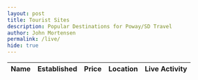 ```yaml
---
layout: post 
title: Tourist Sites
description: Popular Destinations for Poway/SD Travel
author: John Mortensen
permalink: /live/
hide: true
---    
```

<!-- Start of body content specific to a table using bootstrap -->
<!-- need to add layou tpater -->
<div class="row mx-3 mb-4 rounded-3 align-items-md-stretch">
    <table class="table " id="cars">
        <thead>
            <tr>
                <th>Name</th>
                <th>Established</th>
                <th>Price</th>
                <th>Location</th>
                <th>Live Activity</th>
            </tr>
        </thead>
        <tbody>
            <!-- Rows will be dynamically added here -->
        </tbody>
    </table>
    <script>
        // Inline JavaScript Object for Cars
        const cars = [
            { make: "Ford", model: "Mustang", year: 2022, color: "Red", price: "$35,000" },
            { make: "Toyota", model: "Camry", year: 2022, color: "Silver", price: "$25,000" },
            { make: "Tesla", model: "Model S", year: 2022, color: "White", price: "$80,000" },
            { make: "Cadillac", model: "Broughan", year: 1969, color: "Black", price: "$10,000" },
            { make: "Ford", model: "F-350", year: 1997, color: "Green", price: "$15,000" },
            { make: "Ford", model: "Excursion", year: 2003, color: "Green", price: "$25,000" },
            { make: "Ford", model: "Ranger", year: 2012, color: "Red", price: "$8,000" },
            { make: "Kuboto", model: "L3301 Tractor", year: 2015, color: "Orange", price: "$12,000" },
            { make: "Ford", model: "Fusion Energi", year: 2015, color: "Green", price: "$15,000" },
            { make: "Acura", model: "XL", year: 2006, color: "Grey", price: "$10,000" },
            { make: "Ford", model: "F150 Lightning", year: 2023, color: "Grey", price: "$70,000" },
            { make: "Chevrolet", model: "Corvette", year: 2021, color: "Yellow", price: "$60,000" },
            { make: "BMW", model: "X5", year: 2020, color: "Blue", price: "$50,000" },
            { make: "Audi", model: "A4", year: 2019, color: "White", price: "$40,000" },
            { make: "Mercedes-Benz", model: "C-Class", year: 2018, color: "Black", price: "$45,000" },
            { make: "Honda", model: "Civic", year: 2022, color: "Silver", price: "$22,000" },
            { make: "Hyundai", model: "Elantra", year: 2021, color: "Blue", price: "$20,000" },
            { make: "Nissan", model: "Altima", year: 2020, color: "Red", price: "$24,000" },
            { make: "Jeep", model: "Wrangler", year: 2023, color: "Green", price: "$45,000" },
            { make: "Subaru", model: "Outback", year: 2022, color: "White", price: "$30,000" },
            { make: "Mazda", model: "CX-5", year: 2021, color: "Grey", price: "$28,000" },
            { make: "Volkswagen", model: "Jetta", year: 2020, color: "Black", price: "$18,000" },
            { make: "Chevrolet", model: "Silverado", year: 2023, color: "Blue", price: "$55,000" },
            { make: "Dodge", model: "Charger", year: 2022, color: "Red", price: "$40,000" },
            { make: "Kia", model: "Sorento", year: 2021, color: "White", price: "$32,000" },
            { make: "Toyota", model: "Highlander", year: 2022, color: "Silver", price: "$38,000" },
            { make: "Ford", model: "Explorer", year: 2023, color: "Black", price: "$50,000" },
            { make: "Tesla", model: "Model 3", year: 2023, color: "Blue", price: "$45,000" },
            { make: "Ram", model: "1500", year: 2022, color: "Grey", price: "$48,000" },
            { make: "GMC", model: "Sierra", year: 2023, color: "White", price: "$60,000" },
            { make: "Volvo", model: "XC90", year: 2021, color: "Black", price: "$55,000" }
        ];
        // Populate the table dynamically
        const tbody = document.querySelector("#cars tbody");
        cars.forEach(car => {
            const row = document.createElement("tr");
            row.innerHTML = `
                <td>${car.make}</td>
                <td>${car.model}</td>
                <td>${car.year}</td>
                <td>${car.color}</td>
                <td>${car.price}</td>
            `;
            tbody.appendChild(row);
        });
        // Initialize DataTable add text-primary to a-tags for visability
        $(document).ready(function () {
            $('#cars').DataTable({
                drawCallback: function () {
                    // Add Bootstrap's text-primary class to the inner HTML of <a> tags inside pagination buttons
                    $('.dataTables_paginate .paginate_button a').each(function () {
                        const link = $(this);
                        const innerHTML = link.html();
                        link.html(`<span class="text-primary">${innerHTML}</span>`);
                    });
                }
            });
        });
    </script>
</div>